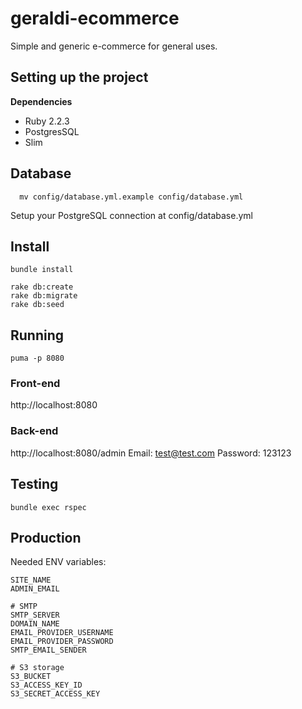 # geraldi-ecommerce

Simple and generic e-commerce for general uses.

## Setting up the project
**Dependencies**

* Ruby 2.2.3
* PostgresSQL
* Slim

## Database
```
  mv config/database.yml.example config/database.yml
```
Setup your PostgreSQL connection at config/database.yml

## Install
```shell
bundle install

rake db:create
rake db:migrate
rake db:seed
```

## Running
```shell
puma -p 8080
```

### Front-end
http://localhost:8080

### Back-end
http://localhost:8080/admin
Email: test@test.com
Password: 123123

## Testing
```
bundle exec rspec
```

## Production
Needed ENV variables:
```
SITE_NAME
ADMIN_EMAIL

# SMTP
SMTP_SERVER
DOMAIN_NAME
EMAIL_PROVIDER_USERNAME
EMAIL_PROVIDER_PASSWORD
SMTP_EMAIL_SENDER

# S3 storage
S3_BUCKET
S3_ACCESS_KEY_ID
S3_SECRET_ACCESS_KEY
```
